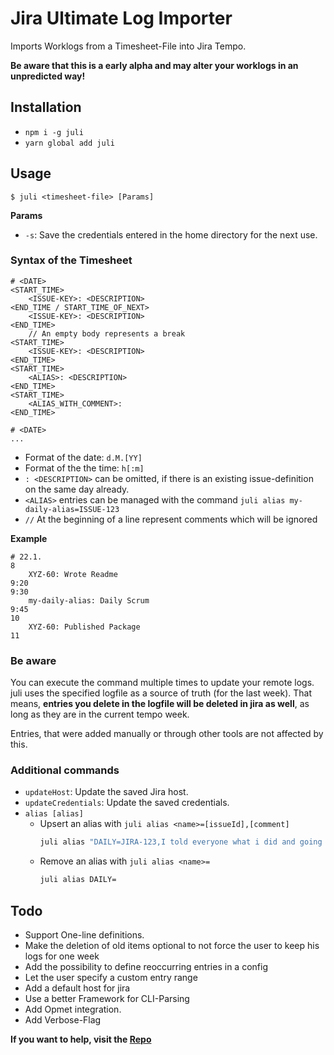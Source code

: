 # Jira Ultimate Log Importer

Imports Worklogs from a Timesheet-File into Jira Tempo.

**Be aware that this is a early alpha and may alter your worklogs in an unpredicted way!**

## Installation

- `npm i -g juli`
- `yarn global add juli`

## Usage

```
$ juli <timesheet-file> [Params]
```

**Params**

- `-s`: Save the credentials entered in the home directory for the next use.

### Syntax of the Timesheet

```
# <DATE>
<START_TIME>
    <ISSUE-KEY>: <DESCRIPTION>
<END_TIME / START_TIME_OF_NEXT>
    <ISSUE-KEY>: <DESCRIPTION>
<END_TIME>
    // An empty body represents a break
<START_TIME>
    <ISSUE-KEY>: <DESCRIPTION>
<END_TIME>
<START_TIME>
    <ALIAS>: <DESCRIPTION>
<END_TIME>
<START_TIME>
    <ALIAS_WITH_COMMENT>:
<END_TIME>

# <DATE>
...
```

- Format of the date: `d.M.[YY]`
- Format of the the time: `h[:m]`
- `: <DESCRIPTION>` can be omitted, if there is an existing issue-definition on the same day already.
- `<ALIAS>` entries can be managed with the command `juli alias my-daily-alias=ISSUE-123`
- `//` At the beginning of a line represent comments which will be ignored

**Example**

```
# 22.1.
8
    XYZ-60: Wrote Readme
9:20
9:30
    my-daily-alias: Daily Scrum
9:45
10
    XYZ-60: Published Package
11
```

### Be aware

You can execute the command multiple times to update your remote logs. juli uses the specified logfile as a source of truth (for the last week). That means, **entries you delete in the logfile will be deleted in jira as well**, as long as they are in the current tempo week.

Entries, that were added manually or through other tools are not affected by this.

### Additional commands

- `updateHost`: Update the saved Jira host.
- `updateCredentials`: Update the saved credentials.
- `alias [alias]`
  - Upsert an alias with `juli alias <name>=[issueId],[comment]`
    ```bash
    juli alias "DAILY=JIRA-123,I told everyone what i did and going to do today"
    ```
  - Remove an alias with `juli alias <name>=`
    ```bash
    juli alias DAILY=
    ```

## Todo

- Support One-line definitions.
- Make the deletion of old items optional to not force the user to keep his logs for one week
- Add the possibility to define reoccurring entries in a config
- Let the user specify a custom entry range
- Add a default host for jira
- Use a better Framework for CLI-Parsing
- Add Opmet integration.
- Add Verbose-Flag

**If you want to help, visit the [Repo](https://github.com/Agreon/juli)**
